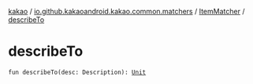 [kakao](../../index.md) / [io.github.kakaoandroid.kakao.common.matchers](../index.md) / [ItemMatcher](index.md) / [describeTo](./describe-to.md)

# describeTo

`fun describeTo(desc: Description): `[`Unit`](https://kotlinlang.org/api/latest/jvm/stdlib/kotlin/-unit/index.html)